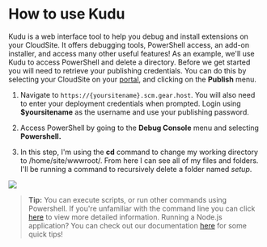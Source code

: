 #  How to use Kudu

Kudu is a web interface tool to help you debug and install extensions on your CloudSite. It offers debugging tools, PowerShell access, an add-on installer, and access many other useful features! As an example, we'll use Kudu to access PowerShell and delete a directory. Before we get started you will need to retrieve your publishing credentials. You can do this by selecting your CloudSite on your [portal](https://my.gearhost.com), and clicking on the **Publish** menu.


1. Navigate to `https://{yoursitename}.scm.gear.host`. You will also need to enter your deployment credentials when prompted. Login using **$yoursitename** as the username and use your publishing password.

1. Access PowerShell by going to the **Debug Console** menu and selecting **Powershell.**

1. In this step, I'm using the **cd** command to change my working directory to /home/site/wwwroot/.  From here I can see all of my files and folders. I'll be running a command to recursively delete a folder named *setup*.

<img src="https://raw.githubusercontent.com/Gearhost/docs/master/Images/kudu4.PNG" />



>**Tip:** You can execute scripts, or run other commands using Powershell. If you're unfamiliar with the command line you can click [here](https://blogs.technet.microsoft.com/heyscriptingguy/2015/06/11/table-of-basic-powershell-commands/) to view more detailed information. Running a Node.js application? You can check out our documentation [here](https://www.gearhost.com/documentation/getting-started-with-nodejs) for some quick tips!